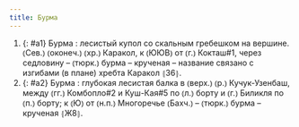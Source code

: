 ```yaml
---
title: Бурма
---
```


1. {: #a1} Бурма
: лесистый купол со скальным гребешком на вершине. ⦅Сев.⦆ ⦅оконеч.⦆ ⦅хр.⦆ Каракол, к ⦅ЮЮВ⦆ от ⦅г.⦆ Кокташ#1, через седловину – ⦅тюрк.⦆ бурма – крученая – название связано с изгибами (в плане) хребта Каракол ⦃З6⦄.
2. {: #a2} Бурма
: глубокая лесистая балка в ⦅верх.⦆ ⦅р.⦆ Кучук-Узенбаш, между ⦅гг.⦆ Комбопло#2 и Куш-Кая#5 по ⦅л.⦆ борту и ⦅г.⦆ Биликля по ⦅п.⦆ борту; к ⦅Ю⦆ от ⦅н.п.⦆ Многоречье ⦅Бахч.⦆ – ⦅тюрк.⦆ бурма – крученая ⦃Ж8⦄.
